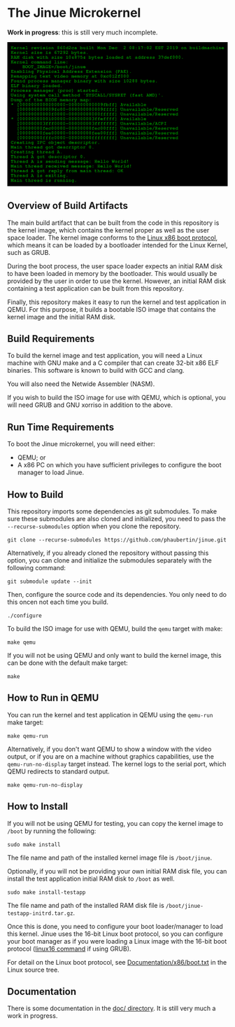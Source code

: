 # The Jinue Microkernel #

**Work in progress**: this is still very much incomplete.

![Screenshot](https://raw.githubusercontent.com/phaubertin/jinue/master/doc/screenshot.png)

Overview of Build Artifacts
---------------------------

The main build artifact that can be built from the code in this
repository is the kernel image, which contains the kernel proper as well
as the user space loader. The kernel image conforms to the
[Linux x86 boot protocol](https://github.com/torvalds/linux/blob/master/Documentation/arch/x86/boot.rst),
which means it can be loaded by a bootloader intended
for the Linux Kernel, such as GRUB.

During the boot process, the user space loader expects an initial RAM
disk to have been loaded in memory by the bootloader. This would usually
be provided by the user in order to use the kernel. However, an initial
RAM disk containing a test application can be built from this
repository.

Finally, this repository makes it easy to run the kernel and test
application in QEMU. For this purpose, it builds a bootable ISO image
that contains the kernel image and the initial RAM disk.

Build Requirements
------------------

To build the kernel image and test application, you will need a Linux
machine with GNU make and a C compiler that can create 32-bit x86 ELF
binaries. This software is known to build with GCC and clang.

You will also need the Netwide Assembler (NASM).

If you wish to build the ISO image for use with QEMU, which is optional,
you will need GRUB and GNU xorriso in addition to the above.

Run Time Requirements
---------------------

To boot the Jinue microkernel, you will need either:
* QEMU; or
* A x86 PC on which you have sufficient privileges to configure the boot
manager to load Jinue.

How to Build
------------

This repository imports some dependencies as git submodules. To make
sure these submodules are also cloned and initialized, you need to pass
the `--recurse-submodules` option when you clone the repository.

```
git clone --recurse-submodules https://github.com/phaubertin/jinue.git
```
Alternatively, if you already cloned the repository without passing this
option, you can clone and initialize the submodules separately with the
following command:

```
git submodule update --init
```

Then, configure the source code and its dependencies. You only need to
do this oncen not each time you build.
```
./configure
```

To build the ISO image for use with QEMU, build the `qemu` target with
make:
```
make qemu
```
If you will not be using QEMU and only want to build the kernel image,
this can be done with the default make target:
```
make
```

How to Run in QEMU
-------------------
You can run the kernel and test application in QEMU using the `qemu-run`
make target:
```
make qemu-run
```
Alternatively, if you don't want QEMU to show a window with the video
output, or if you are on a machine without graphics capabilities, use
the `qemu-run-no-display` target instead. The kernel logs to the serial
port, which QEMU redirects to standard output.
```
make qemu-run-no-display
```

How to Install
--------------

If you will not be using QEMU for testing, you can copy the kernel image
to `/boot` by running the following:
```
sudo make install
```
The file name and path of the installed kernel image file is
`/boot/jinue`.

Optionally, if you will not be providing your own initial RAM disk file,
you can install the test application initial RAM disk to `/boot` as
well.
```
sudo make install-testapp
```
The file name and path of the installed RAM disk file is
`/boot/jinue-testapp-initrd.tar.gz`.

Once this is done, you need to configure your boot loader/manager to
load this kernel. Jinue uses the 16-bit Linux boot protocol, so you can
configure your boot manager as if you were loading a Linux image with
the 16-bit boot protocol
([linux16 command](devel/virtualbox/grub.cfg#L29) if using GRUB).

For detail on the Linux boot protocol, see
[Documentation/x86/boot.txt](https://www.kernel.org/doc/Documentation/x86/boot.txt)
in the Linux source tree.

Documentation
-------------

There is some documentation in the [doc/ directory](doc/README.md). It
is still very much a work in progress.
